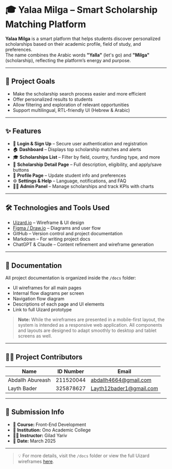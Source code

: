 # 🎓 Yalaa Milga – Smart Scholarship Matching Platform

**Yalaa Milga** is a smart platform that helps students discover personalized scholarships based on their academic profile, field of study, and preferences.  
The name combines the Arabic words **"Yalla"** (let's go) and **"Milga"** (scholarship), reflecting the platform’s energy and purpose.

---

## 🎯 Project Goals

- Make the scholarship search process easier and more efficient
- Offer personalized results to students
- Allow filtering and exploration of relevant opportunities
- Support multilingual, RTL-friendly UI (Hebrew & Arabic)

---

## ✨ Features

- 🔐 **Login & Sign Up** – Secure user authentication and registration
- 🏠 **Dashboard** – Displays top scholarship matches and alerts
- 🎓 **Scholarships List** – Filter by field, country, funding type, and more
- 📄 **Scholarship Detail Page** – Full description, eligibility, and apply/save buttons
- 👤 **Profile Page** – Update student info and preferences
- ⚙️ **Settings & Help** – Language, notifications, and FAQ
- 🧑‍💼 **Admin Panel** – Manage scholarships and track KPIs with charts

---

## 🛠️ Technologies and Tools Used

- [Uizard.io](https://uizard.io) – Wireframe & UI design
- [Figma / Draw.io](https://draw.io) – Diagrams and user flow
- GitHub – Version control and project documentation
- Markdown – For writing project docs
- ChatGPT & Claude – Content refinement and wireframe generation

---

## 📂 Documentation

All project documentation is organized inside the `/docs` folder:
- UI wireframes for all main pages
- Internal flow diagrams per screen
- Navigation flow diagram
- Descriptions of each page and UI elements
- Link to full Uizard prototype
> **Note:** While the wireframes are presented in a mobile-first layout, the system is intended as a responsive web application. All components and layouts are designed to adapt smoothly to desktop and tablet screens as well.
---

## 👨‍💻 Project Contributors

| Name               | ID Number  | Email                        |
|--------------------|------------|------------------------------|
| Abdallh Abureash   | 211520044  | abdallh4664@gmail.com        |
| Layth Bader        | 325878627  | Layth12bader1@gmail.com      |

---

## 🏫 Submission Info

- 📅 **Course:** Front-End Development  
- 🏫 **Institution:** Ono Academic College  
- 👨‍🏫 **Instructor:** Gilad Yariv  
- 📆 **Date:** March 2025

---

> 💡 For more details, visit the `/docs` folder or view the full Uizard wireframes [here](https://app.uizard.io/prototypes/0jB8eZoqVQuKXJz36VGw/player/preview).
